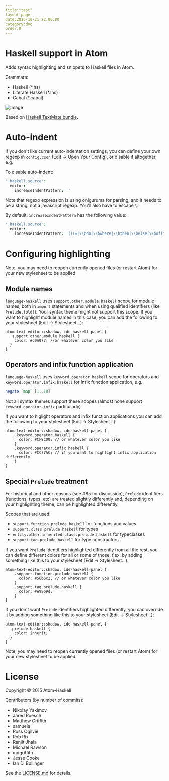 ```yaml
---
title:"test"
layout:page
date:2016-10-21 22:00:00
category:doc
order:0
---
```


# Haskell support in Atom

Adds syntax highlighting and snippets to Haskell files in Atom.

Grammars:

* Haskell (\*.hs)
* Literate Haskell (\*.lhs)
* Cabal (\*.cabal)

![image](https://cloud.githubusercontent.com/assets/7275622/8120540/f16d7ee6-10a8-11e5-9b9d-223ff05a54c6.png)

Based on [Haskell TextMate bundle](https://github.com/textmate/haskell.tmbundle).

# Auto-indent

If you don't like current auto-indentation settings, you can define your own regexp in `config.cson` (Edit -> Open Your Config), or disable it altogether, e.g.

To disable auto-indent:

```cson
".haskell.source":
  editor:
    increaseIndentPattern: ''
```

Note that regexp expression is using oniguruma for parsing, and it needs to be a string, not a javascript regexp. You'll also have to escape `\`.

By default, `increaseIndentPattern` has the following value:

```cson
".haskell.source":
  editor:
    increaseIndentPattern: '(((=|\\bdo|\\bwhere|\\bthen|\\belse|\\bof)\\s*)|(\\bif(?!.*\\bthen\\b.*\\belse\\b.*).*))$'
```

# Configuring highlighting

Note, you may need to reopen currently opened files (or restart Atom) for your new stylesheet to be applied.

## Module names

`language-haskell` uses `support.other.module.haskell` scope for module names, both in `import` statements and when using qualified identifiers (like `Prelude.foldl`). Your syntax theme might not support this scope. If you want to highlight module names in this case, you can add the following to your stylesheet (Edit → Stylesheet...):

```less
atom-text-editor::shadow, ide-haskell-panel {
  .support.other.module.haskell {
    color: #C0A077; //or whatever color you like
  }
}
```

## Operators and infix function application

`language-haskell` uses `keyword.operator.haskell` scope for operators and `keyword.operator.infix.haskell` for infix function application, e.g.

```haskell
negate `map` [1..10]
```

Not all syntax themes support these scopes (almost none support `keyword.operator.infix` particularly)

If you want to higlight operators and infix function applications you can add the following to your stylesheet (Edit → Stylesheet...):

```less
atom-text-editor::shadow, ide-haskell-panel {
    .keyword.operator.haskell {
      color: #CF8C00; // or whatever color you like
    }
    .keyword.operator.infix.haskell {
      color: #CC77AC; // if you want to highlight infix application differently
    }
}
```

## Special `Prelude` treatment

For historical and other reasons (see #85 for discussion), `Prelude` identifiers (functions, types, etc) are treated slightly differently and, depending on your highlighting theme, can be highlighted differently.

Scopes that are used:

* `support.function.prelude.haskell` for functions and values
* `support.class.prelude.haskell` for types
* `entity.other.inherited-class.prelude.haskell` for typeclasses
* `support.tag.prelude.haskell` for type constructors

If you want `Prelude` identifiers highlighted differently from all the rest, you can define different colors for all or some of those, f.ex. by adding something like this to your stylesheet (Edit → Stylesheet...):

```less
atom-text-editor::shadow, ide-haskell-panel {
    .support.function.prelude.haskell {
      color: #56b6c2; // or whatever color you like
    }
    .support.tag.prelude.haskell {
      color: #e9969d;
    }
}
```

If you don't want `Prelude` identifiers highlighted differently, you can override it by adding something like this to your stylesheet (Edit → Stylesheet...):

```less
atom-text-editor::shadow, ide-haskell-panel {
  .prelude.haskell {
    color: inherit;
  }
}
```

Note, you may need to reopen currently opened files (or restart Atom) for your new stylesheet to be applied.

# License

Copyright © 2015 Atom-Haskell

Contributors (by number of commits):
* Nikolay Yakimov
* Jared Roesch
* Matthew Griffith
* samuela
* Ross Ogilvie
* Rob Rix
* Ranjit Jhala
* Michael Rawson
* mdgriffith
* Jesse Cooke
* Ian D. Bollinger

See the [LICENSE.md][LICENSE] for details.

[LICENSE]: https://github.com/atom-haskell/language-haskell/blob/master/LICENSE.md

